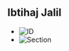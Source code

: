 

## Ibtihaj Jalil

- ![ID](https://img.shields.io/badge/ID-C243059-green)
- ![Section](https://img.shields.io/badge/Section-3CM-green)
